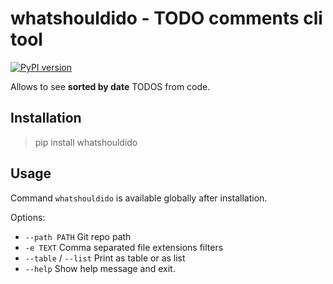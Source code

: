 # whatshouldido - TODO comments cli tool
[![PyPI version](https://badge.fury.io/py/whatshouldido.svg)](https://badge.fury.io/py/whatshouldido)

Allows to see **sorted by date** TODOS from code.

## Installation

> pip install whatshouldido

 
## Usage
Command `whatshouldido` is available globally after installation.

Options:
  - `--path PATH`      Git repo path
  - `-e TEXT`          Comma separated file extensions filters
  - `--table` / `--list`  Print as table or as list
  - `--help`           Show help message and exit.
